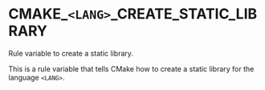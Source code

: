   

# CMAKE_```<LANG>```_CREATE_STATIC_LIBRARY  
Rule variable to create a static library.  

This is a rule variable that tells CMake how to create a static
library for the language ```<LANG>```.  

